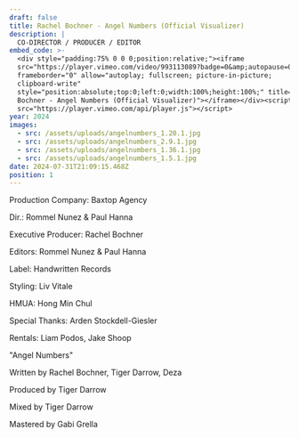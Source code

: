 ```yaml
---
draft: false
title: Rachel Bochner - Angel Numbers (Official Visualizer)
description: |
  CO-DIRECTOR / PRODUCER / EDITOR
embed_code: >-
  <div style="padding:75% 0 0 0;position:relative;"><iframe
  src="https://player.vimeo.com/video/993113089?badge=0&amp;autopause=0&amp;player_id=0&amp;app_id=58479"
  frameborder="0" allow="autoplay; fullscreen; picture-in-picture;
  clipboard-write"
  style="position:absolute;top:0;left:0;width:100%;height:100%;" title="Rachel
  Bochner - Angel Numbers (Official Visualizer)"></iframe></div><script
  src="https://player.vimeo.com/api/player.js"></script>
year: 2024
images:
  - src: /assets/uploads/angelnumbers_1.20.1.jpg
  - src: /assets/uploads/angelnumbers_2.9.1.jpg
  - src: /assets/uploads/angelnumbers_1.36.1.jpg
  - src: /assets/uploads/angelnumbers_1.5.1.jpg
date: 2024-07-31T21:09:15.468Z
position: 1
---
```


Production Company: Baxtop Agency

Dir.: Rommel Nunez & Paul Hanna

Executive Producer: Rachel Bochner

Editors: Rommel Nunez & Paul Hanna

Label: Handwritten Records

Styling: Liv Vitale

HMUA: Hong Min Chul

Special Thanks: Arden Stockdell-Giesler

Rentals: Liam Podos, Jake Shoop

"Angel Numbers"

Written by Rachel Bochner, Tiger Darrow, Deza

Produced by Tiger Darrow

Mixed by Tiger Darrow

Mastered by Gabi Grella
